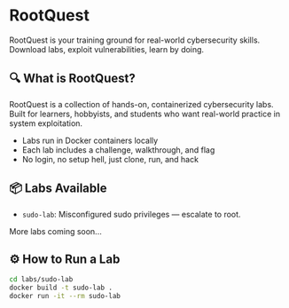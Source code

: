 # RootQuest

RootQuest is your training ground for real-world cybersecurity skills. Download labs, exploit vulnerabilities, learn by doing.

## 🔍 What is RootQuest?

RootQuest is a collection of hands-on, containerized cybersecurity labs. Built for learners, hobbyists, and students who want real-world practice in system exploitation.

- Labs run in Docker containers locally
- Each lab includes a challenge, walkthrough, and flag
- No login, no setup hell, just clone, run, and hack

## 📦 Labs Available

- `sudo-lab`: Misconfigured sudo privileges — escalate to root.

More labs coming soon...

## ⚙️ How to Run a Lab

```bash
cd labs/sudo-lab
docker build -t sudo-lab .
docker run -it --rm sudo-lab
```
